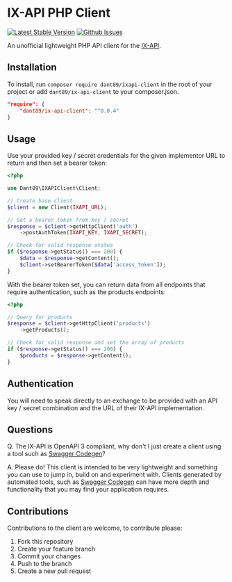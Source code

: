 # IX-API PHP Client

[![Latest Stable Version][packagist-image]][packagist-url]
[![Github Issues][github-issues-image]][github-issues-url]

An unofficial lightweight PHP API client for the [IX-API](https://ix-api.net).

## Installation

To install, run `composer require dant89/ixapi-client` in the root of your project or add `dant89/ix-api-client` to your composer.json.
```json
"require": {
    "dant89/ix-api-client": "^0.0.4"
}
```

## Usage

Use your provided key / secret credentials for the given implementor URL to return and then set a bearer token:

```php
<?php

use Dant89\IXAPIClient\Client;

// Create base client
$client = new Client(IXAPI_URL);

// Get a bearer token from key / secret
$response = $client->getHttpClient('auth')
    ->postAuthToken(IXAPI_KEY, IXAPI_SECRET);

// Check for valid response status
if ($response->getStatus() === 200) {
    $data = $response->getContent();
    $client->setBearerToken($data['access_token']);
}
```

With the bearer token set, you can return data from all endpoints that require authentication, such as the products endpoints:
```php
<?php

// Query for products
$response = $client->getHttpClient('products')
    ->getProducts();

// Check for valid response and set the array of products
if ($response->getStatus() === 200) {
    $products = $response->getContent();
}
````

## Authentication

You will need to speak directly to an exchange to be provided with an API key / secret combination and the URL of their IX-API implementation.

## Questions

Q. The IX-API is OpenAPI 3 compliant, why don't I just create a client using a tool such as [Swagger Codegen](https://github.com/swagger-api/swagger-codegen)?

A. Please do! This client is intended to be very lightweight and something you can use to jump in, build on and experiment with. Clients generated by automated tools, such as [Swagger Codegen](https://github.com/swagger-api/swagger-codegen) can have more depth and functionality that you may find your application requires.


## Contributions

Contributions to the client are welcome, to contribute please:

1. Fork this repository
2. Create your feature branch
3. Commit your changes
4. Push to the branch
5. Create a new pull request

[packagist-image]: https://img.shields.io/packagist/vpre/dant89/ix-api-client.svg
[packagist-url]: https://packagist.org/packages/dant89/ix-api-client

[github-issues-image]: https://img.shields.io/github/issues/dant89/ix-api-php-client
[github-issues-url]: https://github.com/dant89/ix-api-php-client/issues
